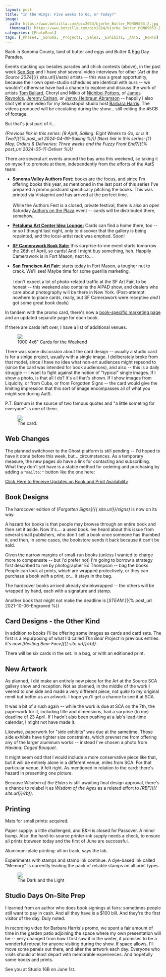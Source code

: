 ```yaml
---
layout: post
title: "In the Wings: Five weeks to Go, or Today?"
image:
  path: https://www.botzilla.com/pix2024/bjorke_Butter_MONO9053-2.jpg
  thumbnail: https://www.botzilla.com/pix2024/bjorke_Butter_MONO9053-2.jpg
categories: [PhotoRant]
tags: [_Phase4, _Sonoma, _Projects, _Sales, _Exhibits, _AATS, _HowTo]
---
```


Back in Sonoma County, land of butter and eggs and Butter & Egg Day Parades.

Events stacking up: besides parades and chick contests (above), in the past week [See See](https://www.artatthesource.org/see-see-lo) and I have shot several video interviews for other [_Art at the Source 2024_]({{ site.url}}/aats) artists -- this was a great opportunity, because their own open-studio schedules are identical with ours -- we wouldn't otherwise have had a chance to explore and discuss the work of artists [Tom Ballard](https://www.artatthesource.org/tom-ballard), Cheryl and Mikio of [Nichibei Potters](https://www.artatthesource.org/nichibei-potters), of [James Reynolds](https://www.artatthesource.org/james-reynolds), [Jeremy Calnan](https://www.artatthesource.org/jeremy-calnan), or [Jenny Helbraun Abramson](https://www.artatthesource.org/jenny-helbraun-abramson) -- happily I also shot yet more video for my Sebastopol studio host [Barbara Harris](https://www.artatthesource.org/barbara-harris). The videos produced will be circulating during the show... still editing the 45GB of footage.

But that's just part of it...

<!--more-->

_(Previous link in this series: [9 April, Sailing: Eight Weeks to Go, or is it Two?]({% post_url 2024-04-09-Sailing %}))_
_(Next link in this series: [11 May, Orders & Deliveries: Three weeks and the Fuzzy Front End?]({% post_url 2024-05-11-Deliver %}))_

There are several art events around the bay area this weekend, so taking it on myself to promote at them, independently from the efforts of the AatS team:

* **Sonoma Valley Authors Fest:** books are the focus, and since I'm offering books this year, as mentioned in the last post of this series I've prepared a promo postcard specifically pitching the books. This was printed via Vistaprint and has arrived at the perfect time.<br/><br/>While the Authors Fest is a closed, private festival, there is also an open Saturday [Authors on the Plaza](https://svauthorsfest.org/authors-on-the-plaza/) event -- cards will be distributed there, somehow.

* [**Petaluma Art Center Idea Lounge:**](https://petalumaartscenter.org/events) Cards can find a home there, too -- or so I thought last night, only to discover that the gallery is being repainted, and the local-artist rack was emptied. Soon!

* [**SF Camerawork Book Sale:**](https://sfcamerawork.org/booksale-2024) this surprise-to-me event starts tomorrow the 26th of April, so cards! And I might buy something, heh. Happily Camerawork is in Fort Mason, next to...

* [**San Francisco Art Fair:**](https://sanfranciscoartfair.com/) starts today in Fort Mason, a tougher nut to crack. We'll see! Maybe time for some guerilla marketing.<br/><br/>I don't expect a lot of photo-related traffic at the SF Art Fair, to be honest -- this weekend also contains the AIPAD show, and dealers who care about photography will be there in New York. (Post-attempt: nowhere to place cards, really, but SF Camerawork were receptive _and_ I got some great book deals)

In tandem with the promo card, there's now a [book-specific marketing page]({{site.url}}/book24.html) and an updated separate page for each book.

If there are cards left over, I have a list of additional venues.

<figure class="align-center">
<img src="https://www.botzilla.com/pix2024/card-stack.jpg">
<figcaption>1000 4x6" Cards for the Weekend</figcaption>
</figure>

There was some discussion about the card design -- usually a studio card is for a sinlge project, usually with a single image. I deliberately broke from that model, since I have no idea what non-art audiences might repsond to (since the card was intended for book audiences), and also -- this is a daily struggle -- I want to fight against the notion of "typical" single images. If I show a photo, is that all I do? It's all that's shown. If I show images from Liquidity, or from Cuba, or from Forgotten Signs -- the card would give the limiting impression that this sort of image encompasses all of what you might see during AatS.

P.T. Barnum is the source of two famous quotes and "a little someting for everyone" is one of them.

<figure class="align-center">
<a href="{{ site.url}}/book24"><img src="https://www.botzilla.com/pix2024/author-promo-card.jpg"></a>
<figcaption>The card.</figcaption>
</figure>

## Web Changes

The planned switchover to the Ghost platform is still pending -- I'd hoped to have it done before this week, but... circumstances. As a temporary measure, the new pages _do_ have a link for contacting and subscribing. What they don't yet have is a stable method for ordering and purchasing by adding a `"mailto:"` button like the one here: 

<a class="btn btn--info btn--large" href="mailto:kevin+books@vumondo.com?subject=Updates%20on%20Books%20and%20Blog&body=Please%20keep%20me%20informed%20of%20updates%20on%20sales%20availability%20of%20your%20books%20and%20prints%20related%20to%20AATS%202024">Click Here to Receive Updates on Book and Print Availability</a>

## Book Designs

The hardcover edition of _[Forgotten Signs]({{ site.url}}/signs)_ is now on its way.

A hazard for books is that people may browse through an entire book and then set it aside. Now it's.... a used book. Ive heard about this issue from several small publishers, who don't sell a book once someone has thumbed it, and then, in some cases, the bookstore sends it back because it can't be sold.

Given the narrow margins of small-run books (unless I wanted to charge more to compensate -- but I'd prefer not) I'm going to borrow a strategy first described to me by photographer Ed Thompson -- bag the books. People can look at prints, which are wrapped protectively, or they can purchase a book _with_ a print, or... it stays in the bag.

The hardcover books arrived already shrinkwrapped -- the others will be wrapped by hand, each with a signature and stamp.

Another book that might not make the deadline is [_STEAM._]({% post_url 2021-10-06-Engraved %})

## Card Designs - the Other Kind

In addition to books I'll be offering some images as cards and card sets. The first is a repurposing of what I'd called _The Bear Project_ in previous entries: it's now _[Resting Bear Face]({{ site.url}}/rbf)._

There will be six cards in the set. In a bag, or with an editioned print.

## New Artwork

As planned, I did make an entirely new piece for the Art at the Source SCA gallery show and reception. Not as planned, in the middle of the work I veered to one side and made a very different piece, not _quite_ to my original remit but better as an artwork. I hope you'll get a chance to see it at SCA.

It was a bit of a rush again -- while the work is due at SCA on the 7th, the paperwork for it, including title and dimensions, had a surprise (to me) deadline of 23 April. If I hadn't also been pushing at a lab's lead-time calendar, I might not have made it.

Likewise, paperwork for "side exhibits" was due at the sametime. Those side exhibits have tighter size constraints, which prevnet me from offering any of the larger aluminum works -- instead I've chosen a photo from _Havana: Caged Bouquet._

It might seem odd that I would include a more conservative piece like that, but it will be entirely alone in a different venue, miles from SCA. For that particular venue, it felt right. As mentioned in relation to the card: there's hazard in presenting one picture.

Because _Wisdom of the Elders_ is still awaiting final design approval, there's a chance to relabel it as _Wisdom of the Ages_ as a related effort to _[RBF]({{ site.url}}/rbf)._


## Printing

Mats for small prints: acquired.

Paper supply: a little challenged, and B&H is closed for Passover. A minor bump. Also: the hard-to-source printer-ink supply needs a check, to ensure all prints bteween today and the first of June are successful.

Aluminum-plate printing: all on track, says the lab.

Experiments with stamps and stamp ink continue. A dye-based ink called "Memory" is currently leading the pack of reliable stamps on all print types.

<figure class="align-center">
<img src="https://www.botzilla.com/pix2024/stamp-twins.jpg">
<figcaption>The Dark and the Light</figcaption>
</figure>


## Studio Days On-Site Prep

I learned from an author who does book signings at fairs: sometimes people still want to pay in cash. And all they have is a $100 bill. And they're the first visitor of the day. Duly noted.

In recording video for Barbara Harris's promo, we spent a fair amount of time in the garden patio adjoining the space where my own presentation will be -- very changed from how I first saw it in the winter, it promises to be a wonderful retreat for anyone visiting during the show. If space allows, I'll move some panels out there, and alter the artwork each day. Everyone who visits should at least depart with memorable experiences. And hopefully some books and prints.


See you at Studio 16B on June 1st.

<!-- _Next link in this series: [22 March: Sprung: Ten Weeks to Go]({% post_url 2024-03-22-Sprung %})_ -->

